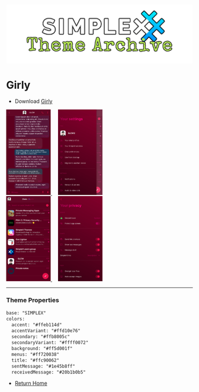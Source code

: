 ![SxC Theme Archive Banner](../resources/SxC_themeBanner.png)

# Girly

* Download [Girly](../themes/SxC_girly.theme)

<a href="../screenshots/SxC_girly01.jpg" target="_blank">
	<img src="../screenshots/SxC_girly01.jpg" width="120">
</a>&nbsp;&nbsp;&nbsp;
<a href="../screenshots/SxC_girly02.jpg" target="_blank">
	<img src="../screenshots/SxC_girly02.jpg" width="120">
</a>
<br>
<a href="../screenshots/SxC_girly03.jpg" target="_blank">
	<img src="../screenshots/SxC_girly03.jpg" width="120">
</a>&nbsp;&nbsp;&nbsp;
<a href="../screenshots/SxC_girly04.jpg" target="_blank">
	<img src="../screenshots/SxC_girly04.jpg" width="120">
</a>

----
### Theme Properties
```
base: "SIMPLEX"
colors:
  accent: "#ffeb114d"
  accentVariant: "#ffd10e76"
  secondary: "#ffb8005c"
  secondaryVariant: "#ffff0072"
  background: "#ff5d001f"
  menus: "#ff720038"
  title: "#ffc90062"
  sentMessage: "#1e45b8ff"
  receivedMessage: "#20b1b0b5"
```

* [Return Home](../)